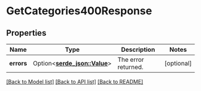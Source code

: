 # GetCategories400Response

## Properties

Name | Type | Description | Notes
------------ | ------------- | ------------- | -------------
**errors** | Option<[**serde_json::Value**](.md)> | The error returned. | [optional]

[[Back to Model list]](../README.md#documentation-for-models) [[Back to API list]](../README.md#documentation-for-api-endpoints) [[Back to README]](../README.md)


